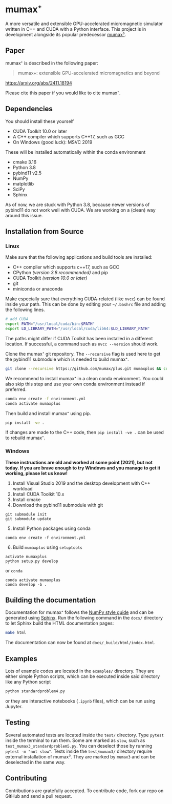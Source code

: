# mumax⁺
A more versatile and extensible GPU-accelerated micromagnetic simulator written in C++ and CUDA with a Python interface. This project is in development alongside its popular predecessor [mumax³](https://github.com/mumax/3).

## Paper

mumax⁺ is described in the following paper:
> mumax+: extensible GPU-accelerated micromagnetics and beyond

https://arxiv.org/abs/2411.18194

Please cite this paper if you would like to cite mumax⁺.

## Dependencies
You should install these yourself
* CUDA Toolkit 10.0 or later
* A C++ compiler which supports C++17, such as GCC
* On Windows (good luck): MSVC 2019

These will be installed automatically within the conda environment
* cmake 3.16
* Python 3.8
* pybind11 v2.5
* NumPy
* matplotlib
* SciPy
* Sphinx

As of now, we are stuck with Python 3.8, because newer versions of pybind11 do not work well with CUDA. We are working on a (clean) way around this issue.

## Installation from Source

### Linux

Make sure that the following applications and build tools are installed:
* C++ compiler which supports c++17, such as GCC
* CPython *(version 3.8 recommended)* and pip 
* CUDA Toolkit *(version 10.0 or later)*
* git
* miniconda or anaconda

Make especially sure that everything CUDA-related (like `nvcc`) can be found inside your path. This can be done by editing your `~/.bashrc` file and adding the following lines.
```bash
# add CUDA
export PATH="/usr/local/cuda/bin:$PATH"
export LD_LIBRARY_PATH="/usr/local/cuda/lib64:$LD_LIBRARY_PATH"
```
The paths might differ if CUDA Toolkit has been installed in a different location. If successful, a command such as `nvcc --version` should work.

Clone the mumax⁺ git repository. The `--recursive` flag is used here to get the pybind11 submodule which is needed to build mumax⁺.
```bash
git clone --recursive https://github.com/mumax/plus.git mumaxplus && cd mumaxplus
```
We recommend to install mumax⁺ in a clean conda environment. You could also skip this step and use your own conda environment instead if preferred.
```bash
conda env create -f environment.yml
conda activate mumaxplus
```
Then build and install mumax⁺ using pip.
```bash
pip install -ve .
```
If changes are made to the C++ code, then `pip install -ve .` can be used to rebuild mumax⁺.

### Windows

**These instructions are old and worked at some point (2021), but not today. If you are brave enough to try Windows and you manage to get it working, please let us know!**

1. Install Visual Studio 2019 and the desktop development with C++ workload
2. Install CUDA Toolkit 10.x
3. Install cmake
4. Download the pybind11 submodule with git
```
git submodule init
git submodule update
```
5. Install Python packages using conda
```
conda env create -f environment.yml
```
6. Build `mumaxplus` using `setuptools`
```
activate mumaxplus
python setup.py develop
```
or `conda`
```
conda activate mumaxplus
conda develop -b .
```

## Building the documentation

Documentation for mumax⁺ follows the [NumPy style guide](https://numpydoc.readthedocs.io/en/latest/format.html) and can be generated using [Sphinx](https://www.sphinx-doc.org). Run the following command in the `docs/` directory to let Sphinx build the HTML documentation pages:
```bash
make html
```
The documentation can now be found at `docs/_build/html/index.html`.

## Examples

Lots of example codes are located in the `examples/` directory. They are either simple Python scripts, which can be executed inside said directory like any Python script
```bash
python standardproblem4.py
```
or they are interactive notebooks (`.ipynb` files), which can be run using Jupyter.

## Testing

Several automated tests are located inside the `test/` directory. Type `pytest` inside the terminal to run them. Some are marked as `slow`, such as `test_mumax3_standardproblem5.py`. You can deselect those by running `pytest -m "not slow"`. Tests inside the `test/mumax3/` directory require external installation of mumax³. They are marked by `mumax3` and can be deselected in the same way.


## Contributing
Contributions are gratefully accepted. To contribute code, fork our repo on GitHub and send a pull request.
